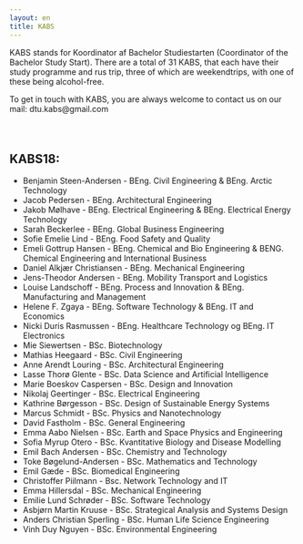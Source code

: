 ```yaml
---
layout: en
title: KABS
---
```


<p>KABS stands for Koordinator af Bachelor Studiestarten (Coordinator of the Bachelor Study Start). There are a total of 31 KABS, that each have their study programme and rus trip, three of which are weekendtrips, with one of these being alcohol-free.</p>
<p>To get in touch with KABS, you are always welcome to contact us on our mail: dtu.kabs@gmail.com</p>

<h2>KABS18:</h2>
<ul>
  <li>Benjamin Steen-Andersen - BEng. Civil Engineering & BEng. Arctic Technology</li>
  <li>Jacob Pedersen - BEng. Architectural Engineering</li>
  <li>Jakob Mølhave - BEng. Electrical Engineering & BEng. Electrical Energy Technology</li>
  <li>Sarah Beckerlee - BEng. Global Business Engineering</li>
  <li>Sofie Emelie Lind - BEng. Food Safety and Quality</li>
  <li>Emeli Gottrup Hansen - BEng. Chemical and Bio Engineering & BENG. Chemical Engineering and International Business</li>
  <li>Daniel Alkjær Christiansen - BEng. Mechanical Engineering</li>
  <li>Jens-Theodor Andersen - BEng. Mobility Transport and Logistics</li>
  <li>Louise Landschoff - BEng. Process and Innovation & BEng. Manufacturing and Management</li>
  <li>Helene F. Zgaya - BEng. Software Technology & BEng. IT and Economics</li>
  <li>Nicki Duris Rasmussen - BEng. Healthcare Technology og BEng. IT Electronics</li>
  <li>Mie Siewertsen - BSc. Biotechnology</li>
  <li>Mathias Heegaard - BSc. Civil Engineering</li>
  <li>Anne Arendt Louring - BSc. Architectural Engineering</li>
  <li>Lasse Thorø Glente - BSc. Data Science and Artificial Intelligence</li>
  <li>Marie Boeskov Caspersen - BSc. Design and Innovation</li>
  <li>Nikolaj Geertinger - BSc. Electrical Engineering</li>
  <li>Kathrine Børgesson - BSc. Design of Sustainable Energy Systems</li>
  <li>Marcus Schmidt - BSc. Physics and Nanotechnology</li>
  <li>David Fastholm - BSc. General Engineering</li>
  <li>Emma Aabo Nielsen - BSc. Earth and Space Physics and Engineering</li>
  <li>Sofia Myrup Otero - BSc. Kvantitative Biology and Disease Modelling</li>
  <li>Emil Bach Andersen - BSc. Chemistry and Technology</li>
  <li>Toke Bøgelund-Andersen - BSc. Mathematics and Technology</li>
  <li>Emil Gæde - BSc. Biomedical Engineering</li>
  <li>Christoffer Piilmann - Bsc. Network Technology and IT</li>
  <li>Emma Hillersdal - BSc. Mechanical Engineering</li>
  <li>Emilie Lund Schrøder - BSc. Software Technology</li>
  <li>Asbjørn Martin Kruuse - BSc. Strategical Analysis and Systems Design</li>
  <li>Anders Christian Sperling - BSc. Human Life Science Engineering</li>
  <li>Vinh Duy Nguyen - BSc. Environmental Engineering</li>
</ul>
